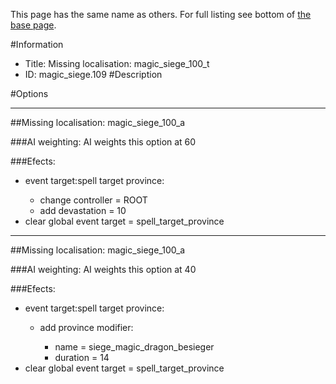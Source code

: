 This page has the same name as others. For full listing see bottom of [the base page](missing_localisation_magic_siege_100_t2222.md).

#Information
 - Title: Missing localisation: magic_siege_100_t
 - ID: magic_siege.109
#Description

#Options

___
##Missing localisation: magic_siege_100_a

###AI weighting:
AI weights this option at 60


###Efects:<ul><li>event target:spell target province:</li><ul><li>change controller = ROOT</li><li>add devastation = 10</li></ul><li>clear global event target = spell_target_province</li></ul>

___
##Missing localisation: magic_siege_100_a

###AI weighting:
AI weights this option at 40


###Efects:<ul><li>event target:spell target province:</li><ul><li>add province modifier:</li><ul><li>name = siege_magic_dragon_besieger</li><li>duration = 14</li></ul></ul><li>clear global event target = spell_target_province</li></ul>
